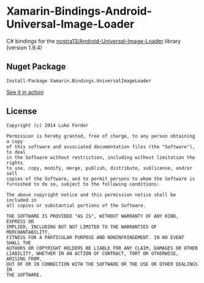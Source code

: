 Xamarin-Bindings-Android-Universal-Image-Loader
===============================================

C# bindings for the [nostra13/Android-Universal-Image-Loader](https://github.com/nostra13/Android-Universal-Image-Loader) library (version 1.9.4)

## Nuget Package

```text
Install-Package Xamarin.Bindings.UniversalImageLoader 
```

[See it in action](https://github.com/LukeForder/Xamarin-Ports-MultiImagePicker)

## License

``` text
Copyright (c) 2014 Luke Forder

Permission is hereby granted, free of charge, to any person obtaining a copy
of this software and associated documentation files (the "Software"), to deal
in the Software without restriction, including without limitation the rights
to use, copy, modify, merge, publish, distribute, sublicense, and/or sell
copies of the Software, and to permit persons to whom the Software is
furnished to do so, subject to the following conditions:

The above copyright notice and this permission notice shall be included in
all copies or substantial portions of the Software.

THE SOFTWARE IS PROVIDED "AS IS", WITHOUT WARRANTY OF ANY KIND, EXPRESS OR
IMPLIED, INCLUDING BUT NOT LIMITED TO THE WARRANTIES OF MERCHANTABILITY,
FITNESS FOR A PARTICULAR PURPOSE AND NONINFRINGEMENT. IN NO EVENT SHALL THE
AUTHORS OR COPYRIGHT HOLDERS BE LIABLE FOR ANY CLAIM, DAMAGES OR OTHER
LIABILITY, WHETHER IN AN ACTION OF CONTRACT, TORT OR OTHERWISE, ARISING FROM,
OUT OF OR IN CONNECTION WITH THE SOFTWARE OR THE USE OR OTHER DEALINGS IN
THE SOFTWARE.
```